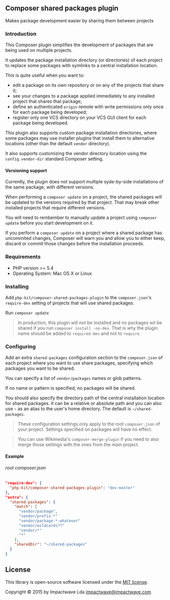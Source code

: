 ## Composer shared packages plugin
Makes package development easier by sharing them between projects

### Introduction

This Composer plugin simplifies the development of packages that are being used on multiple projects.

It updates the package installation directory (or directories) of each project to replace some packages with symlinks to a central installation location.

This is quite useful when you want to:

  - edit a package on its own repository or on any of the projects that share it;
  - see your changes to a package applied immediately to any installed project that shares that package;
  - define an authenticated `origin` remote with write permissions only once for each package being developed;
  - register only one VCS directory on your VCS GUI client for each package being developed.

This plugin also supports custom package installation directories, where some packages may use installer plugins that install them to alternative locations (other than the default `vendor` directory).

It also supports customizing the vendor directory location using the `config.vendor-dir` standard Composer setting.

#### Versioning support

Currently, the plugin does not support multiple syde-by-side installations of the same package, with different versions.

When performing a `composer update` on a project, the shared packages will be updated to the versions required by that project. That may break other installed projects that require different versions.

You will need to rembember to manually update a project using `composer update` before you start development on it.

If you perform a `composer update` on a project where a shared package has uncommited changes, Composer will warn you and allow you to either keep, discard or commit those changes before the installation proceeds.

### Requirements

- PHP version >= 5.4
- Operating System: Mac OS X or Linux

### Installing

Add `php-kit/composer-shared-packages-plugin` to the `composer.json`'s `require-dev` setting of projects that will use shared packages.

Run `composer update`

> In production, this plugin will not be installed and no packages wil be shared if you run `composer install -no-dev`. That is why the plugin name should be added to `required-dev` and not to `require`.

### Configuring

Add an extra `shared-packages` configuration section to the `composer.json` of each project where you want to use share packages, specifying which packages you want to be shared.

You can specify a list of `vendor/packages` names or glob patterns.

If no name or pattern is specified, no packages will be shared.

You should also specify the directory path of the central installation location for shared packages. It can be a relative or absolute path and you can also use `~` as an alias to the user's home directory. The default is `~/shared-packages`.

> These configuration settings only apply to the root `composer.json` of your project. Settings specified on packages will have no effect.

> You can use Wikimedia's `composer-merge-plugin` if you need to also merge those settings with the ones from the main project.

#### Example

###### root composer.json

```json
"require-dev": {
  "php-kit/composer-shared-packages-plugin": "dev-master"
},
"extra": {
  "shared-packages": {
    "match": [
      "vendor/package",
      "vendor/prefix-*"
      "vendor/package-*-whatever"
      "vendor/wildcards??"
      "vendor/*"
      "*"
    ],
    "sharedDir": "~/shared-packages"
  }
}
```

## License

This library is open-source software licensed under the [MIT license](http://opensource.org/licenses/MIT).

Copyright &copy; 2015 by Impactwave Lda <impactwave@impactwave.com>

